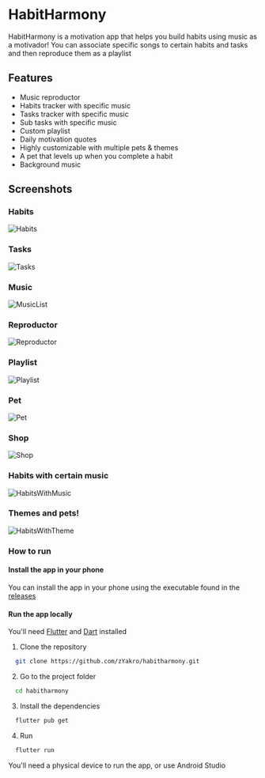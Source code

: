 # HabitHarmony

HabitHarmony is a motivation app that helps you build habits using music as a motivador!
You can associate specific songs to certain habits and tasks and then reproduce them as
a playlist

## Features

* Music reproductor
* Habits tracker with specific music 
* Tasks tracker with specific music
* Sub tasks with specific music
* Custom playlist
* Daily motivation quotes
* Highly customizable with multiple pets & themes
* A pet that levels up when you complete a habit
* Background music

## Screenshots

### Habits 

![Habits](imgs/Habits.png)

### Tasks

![Tasks](imgs/Tasks.png)

### Music

![MusicList](imgs/MusicList.png)

### Reproductor

![Reproductor](imgs/Reproductor.png)

### Playlist

![Playlist](imgs/Playlist.png)

### Pet

![Pet](imgs/Pet.png)

### Shop

![Shop](imgs/Shop.png)

### Habits with certain music

![HabitsWithMusic](imgs/HabitsWithMusic.png)

### Themes and pets!

![HabitsWithTheme](imgs/ThemedHabits.png)

### How to run

#### Install the app in your phone

You can install the app in your phone using the executable found in the [releases](https://github.com/zYakro/habitharmony/releases)

#### Run the app locally

You'll need [Flutter](https://docs.flutter.dev/get-started/install) and [Dart](https://dart.dev/get-dart) installed

1. Clone the repository

```bash
  git clone https://github.com/zYakro/habitharmony.git
```

2. Go to the project folder

```bash
  cd habitharmony
```

3. Install the dependencies

```bash
  flutter pub get
```

4. Run

```bash
  flutter run
```

You'll need a physical device to run the app, or use Android Studio